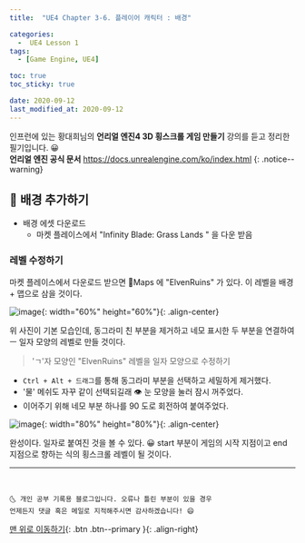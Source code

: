 ```yaml
---
title:  "UE4 Chapter 3-6. 플레이어 캐릭터 : 배경" 

categories:
  -  UE4 Lesson 1 
tags:
  - [Game Engine, UE4]

toc: true
toc_sticky: true

date: 2020-09-12
last_modified_at: 2020-09-12
---
```


인프런에 있는 황대희님의 **언리얼 엔진4 3D 횡스크롤 게임 만들기** 강의를 듣고 정리한 필기입니다. 😀  
**언리얼 엔진 공식 문서** <https://docs.unrealengine.com/ko/index.html>
{: .notice--warning}

## 🔔 배경 추가하기

- 배경 에셋 다운로드
  - 마켓 플레이스에서 "Infinity Blade: Grass Lands
" 을 다운 받음

### 레벨 수정하기

마켓 플레이스에서 다운로드 받으면 📂Maps 에 "ElvenRuins" 가 있다. 이 레벨을 배경 + 맵으로 삼을 것이다.

![image](https://user-images.githubusercontent.com/42318591/92984203-6ce63080-f4e3-11ea-8025-cbc1424f6afb.png){: width="60%" height="60%"}{: .align-center}

위 사진이 기본 모습인데, 동그라미 친 부분을 제거하고 네모 표시한 두 부분을 연결하여 ㅡ 일자 모양의 레벨로 만들 것이다. 

> 'ㄱ'자 모양인 "ElvenRuins" 레벨을 일자 모양으로 수정하기

- `Ctrl + Alt + 드래그`를 통해 동그라미 부분을 선택하고 세밀하게 제거했다.
- '물' 메쉬도 자꾸 같이 선택되길래 👁 눈 모양을 눌러 잠시 꺼주었다.
- 이어주기 위해 네모 부분 하나를 90 도로 회전하여 붙여주었다.

![image](https://user-images.githubusercontent.com/42318591/92985318-61e3ce00-f4ec-11ea-8ca9-6d6001287b51.png){: width="80%" height="80%"}{: .align-center}

완성이다. 일자로 붙여진 것을 볼 수 있다. 😀 start 부분이 게임의 시작 지점이고 end 지점으로 향하는 식의 횡스크롤 레벨이 될 것이다. 


***
<br>

    🌜 개인 공부 기록용 블로그입니다. 오류나 틀린 부분이 있을 경우 
    언제든지 댓글 혹은 메일로 지적해주시면 감사하겠습니다! 😄

[맨 위로 이동하기](#){: .btn .btn--primary }{: .align-right}